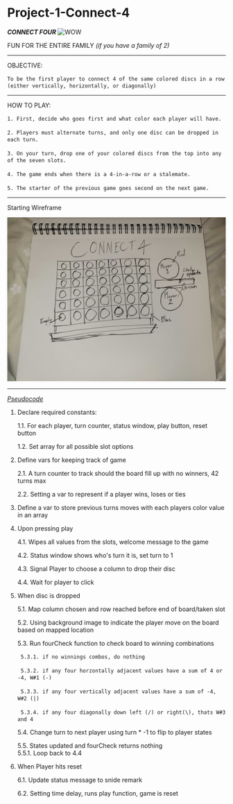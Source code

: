 # Project-1-Connect-4

***CONNECT FOUR***
![WOW](https://cf.geekdo-images.com/o40YUEwzjJ5k-K_l8cDi5w__itemrep/img/IrjAysA5pN0L6bTmJROZWRJbV6Y=/fit-in/246x300/filters:strip_icc()/pic738020.jpg)

FUN FOR THE ENTIRE FAMILY *(if you have a family of 2)*

---
OBJECTIVE:

    To be the first player to connect 4 of the same colored discs in a row (either vertically, horizontally, or diagonally)
---
HOW TO PLAY:

    1. First, decide who goes first and what color each player will have. 

    2. Players must alternate turns, and only one disc can be dropped in each turn. 

    3. On your turn, drop one of your colored discs from the top into any of the seven slots. 

    4. The game ends when there is a 4-in-a-row or a stalemate.

    5. The starter of the previous game goes second on the next game.
---
Starting Wireframe

![where](Wireframe.jpg)

---
<u>_Pseudocode_</u>

1. Declare required constants:

    1.1. For each player, turn counter, status window, play button, reset button

    1.2. Set array for all possible slot options

2. Define vars for keeping track of game

    2.1. A turn counter to track should the board fill up with no winners, 42 turns max

    2.2. Setting a var to represent if a player wins, loses or ties

3. Define a var to store previous turns moves with each players color value in an array

4. Upon pressing play

    4.1. Wipes all values from the slots, welcome message to the game

    4.2. Status window shows who's turn it is, set turn to 1

    4.3. Signal Player to choose a column to drop their disc

    4.4. Wait for player to click

5. When disc is dropped

    5.1. Map column chosen and row reached before end of board/taken slot

    5.2. Using background image to indicate the player move on the board based on mapped location

    5.3. Run fourCheck function to check board to winning combinations<br>

        5.3.1. if no winnings combos, do nothing

        5.3.2. if any four horzontally adjacent values have a sum of 4 or -4, W#1 (-)

        5.3.3. if any four vertically adjacent values have a sum of -4, W#2 (|)

        5.3.4. if any four diagonally down left (/) or right(\), thats W#3 and 4

    5.4. Change turn to next player using turn * -1 to flip to player states

    5.5. States updated and fourCheck returns nothing <br>
        5.5.1. Loop back to 4.4
6. When Player hits reset

    6.1. Update status message to snide remark

    6.2. Setting time delay, runs play function, game is reset
